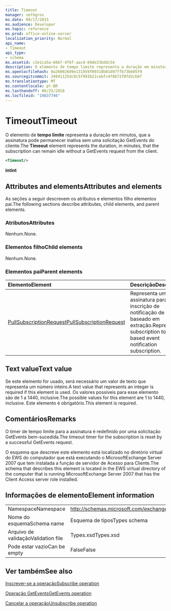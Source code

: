 ```yaml
---
title: Timeout
manager: sethgros
ms.date: 09/17/2015
ms.audience: Developer
ms.topic: reference
ms.prod: office-online-server
localization_priority: Normal
api_name:
- Timeout
api_type:
- schema
ms.assetid: c2e1ca5a-6667-4f6f-aac4-89de33bddc54
description: O elemento de tempo limite representa a duração em minutos, que a assinatura pode permanecer inativa sem uma solicitação GetEvents do cliente.
ms.openlocfilehash: 0a26002689e131959f09318b01d97ffb73b605f9
ms.sourcegitcommit: 34041125dc8c5f993b21cebfc4f8b72f0fd2cb6f
ms.translationtype: MT
ms.contentlocale: pt-BR
ms.lasthandoff: 06/25/2018
ms.locfileid: "19837746"
---
```

# <a name="timeout"></a><span data-ttu-id="0630d-103">Timeout</span><span class="sxs-lookup"><span data-stu-id="0630d-103">Timeout</span></span>

<span data-ttu-id="0630d-104">O elemento de **tempo limite** representa a duração em minutos, que a assinatura pode permanecer inativa sem uma solicitação GetEvents do cliente.</span><span class="sxs-lookup"><span data-stu-id="0630d-104">The **Timeout** element represents the duration, in minutes, that the subscription can remain idle without a GetEvents request from the client.</span></span> 
  
```xml
<Timeout/>
```

 <span data-ttu-id="0630d-105">**int**</span><span class="sxs-lookup"><span data-stu-id="0630d-105">**int**</span></span>
## <a name="attributes-and-elements"></a><span data-ttu-id="0630d-106">Attributes and elements</span><span class="sxs-lookup"><span data-stu-id="0630d-106">Attributes and elements</span></span>

<span data-ttu-id="0630d-107">As seções a seguir descrevem os atributos e elementos filho elementos pai.</span><span class="sxs-lookup"><span data-stu-id="0630d-107">The following sections describe attributes, child elements, and parent elements.</span></span>
  
### <a name="attributes"></a><span data-ttu-id="0630d-108">Atributos</span><span class="sxs-lookup"><span data-stu-id="0630d-108">Attributes</span></span>

<span data-ttu-id="0630d-109">Nenhum.</span><span class="sxs-lookup"><span data-stu-id="0630d-109">None.</span></span>
  
### <a name="child-elements"></a><span data-ttu-id="0630d-110">Elementos filho</span><span class="sxs-lookup"><span data-stu-id="0630d-110">Child elements</span></span>

<span data-ttu-id="0630d-111">Nenhum.</span><span class="sxs-lookup"><span data-stu-id="0630d-111">None.</span></span>
  
### <a name="parent-elements"></a><span data-ttu-id="0630d-112">Elementos pai</span><span class="sxs-lookup"><span data-stu-id="0630d-112">Parent elements</span></span>

|<span data-ttu-id="0630d-113">**Elemento**</span><span class="sxs-lookup"><span data-stu-id="0630d-113">**Element**</span></span>|<span data-ttu-id="0630d-114">**Descrição**</span><span class="sxs-lookup"><span data-stu-id="0630d-114">**Description**</span></span>|
|:-----|:-----|
|[<span data-ttu-id="0630d-115">PullSubscriptionRequest</span><span class="sxs-lookup"><span data-stu-id="0630d-115">PullSubscriptionRequest</span></span>](pullsubscriptionrequest.md) <br/> |<span data-ttu-id="0630d-116">Representa uma assinatura para uma inscrição de notificação de evento baseado em extração.</span><span class="sxs-lookup"><span data-stu-id="0630d-116">Represents a subscription to a pull-based event notification subscription.</span></span>  <br/> |
   
## <a name="text-value"></a><span data-ttu-id="0630d-117">Text value</span><span class="sxs-lookup"><span data-stu-id="0630d-117">Text value</span></span>

<span data-ttu-id="0630d-118">Se este elemento for usado, será necessário um valor de texto que representa um número inteiro.</span><span class="sxs-lookup"><span data-stu-id="0630d-118">A text value that represents an integer is required if this element is used.</span></span> <span data-ttu-id="0630d-119">Os valores possíveis para esse elemento são de 1 a 1440, inclusive.</span><span class="sxs-lookup"><span data-stu-id="0630d-119">The possible values for this element are 1 to 1440, inclusive.</span></span> <span data-ttu-id="0630d-120">Este elemento é obrigatório.</span><span class="sxs-lookup"><span data-stu-id="0630d-120">This element is required.</span></span>
  
## <a name="remarks"></a><span data-ttu-id="0630d-121">Comentários</span><span class="sxs-lookup"><span data-stu-id="0630d-121">Remarks</span></span>

<span data-ttu-id="0630d-122">O timer de tempo limite para a assinatura é redefinido por uma solicitação GetEvents bem-sucedida.</span><span class="sxs-lookup"><span data-stu-id="0630d-122">The timeout timer for the subscription is reset by a successful GetEvents request.</span></span>
  
<span data-ttu-id="0630d-123">O esquema que descreve este elemento está localizado no diretório virtual do EWS do computador que está executando o MicrosoftExchange Server 2007 que tem instalada a função de servidor de Acesso para Cliente.</span><span class="sxs-lookup"><span data-stu-id="0630d-123">The schema that describes this element is located in the EWS virtual directory of the computer that is running MicrosoftExchange Server 2007 that has the Client Access server role installed.</span></span> 
  
## <a name="element-information"></a><span data-ttu-id="0630d-124">Informações de elemento</span><span class="sxs-lookup"><span data-stu-id="0630d-124">Element information</span></span>

|||
|:-----|:-----|
|<span data-ttu-id="0630d-125">Namespace</span><span class="sxs-lookup"><span data-stu-id="0630d-125">Namespace</span></span>  <br/> |http://schemas.microsoft.com/exchange/services/2006/types  <br/> |
|<span data-ttu-id="0630d-126">Nome do esquema</span><span class="sxs-lookup"><span data-stu-id="0630d-126">Schema name</span></span>  <br/> |<span data-ttu-id="0630d-127">Esquema de tipos</span><span class="sxs-lookup"><span data-stu-id="0630d-127">Types schema</span></span>  <br/> |
|<span data-ttu-id="0630d-128">Arquivo de validação</span><span class="sxs-lookup"><span data-stu-id="0630d-128">Validation file</span></span>  <br/> |<span data-ttu-id="0630d-129">Types.xsd</span><span class="sxs-lookup"><span data-stu-id="0630d-129">Types.xsd</span></span>  <br/> |
|<span data-ttu-id="0630d-130">Pode estar vazio</span><span class="sxs-lookup"><span data-stu-id="0630d-130">Can be empty</span></span>  <br/> |<span data-ttu-id="0630d-131">False</span><span class="sxs-lookup"><span data-stu-id="0630d-131">False</span></span>  <br/> |
   
## <a name="see-also"></a><span data-ttu-id="0630d-132">Ver também</span><span class="sxs-lookup"><span data-stu-id="0630d-132">See also</span></span>



[<span data-ttu-id="0630d-133">Inscrever-se a operação</span><span class="sxs-lookup"><span data-stu-id="0630d-133">Subscribe operation</span></span>](subscribe-operation.md)
  
[<span data-ttu-id="0630d-134">Operação GetEvents</span><span class="sxs-lookup"><span data-stu-id="0630d-134">GetEvents operation</span></span>](getevents-operation.md)
  
[<span data-ttu-id="0630d-135">Cancelar a operação</span><span class="sxs-lookup"><span data-stu-id="0630d-135">Unsubscribe operation</span></span>](unsubscribe-operation.md)

